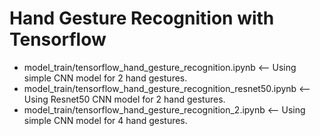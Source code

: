 # Hand Gesture Recognition with Tensorflow

* model_train/tensorflow_hand_gesture_recognition.ipynb <-- Using simple CNN model for 2 hand gestures.
* model_train/tensorflow_hand_gesture_recognition_resnet50.ipynb <-- Using Resnet50 CNN model for 2 hand gestures.
* model_train/tensorflow_hand_gesture_recognition_2.ipynb <-- Using simple CNN model for 4 hand gestures.

